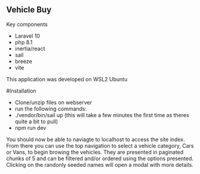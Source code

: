 ## Vehicle Buy

Key components
- Laravel 10
- php 8.1
- inertia/react
- sail
- breeze
- vite

This application was developed on WSL2 Ubuntu

#Installation
- Clone/unzip files on webserver
- run the following commands:
- ./vendor/bin/sail up (this will take a few minutes the first time as theres quite a bit to pull)
- npm run dev

You should now be able to naviagte to localhost to access the site index.
From there you can use the top navigation to select a vehicle category, Cars or Vans, to begin browing the vehicles.
They are presented in paginated chunks of 5 and can be filtered and/or ordered using the options presented. 
Clicking on the randonly seeded names will open a modal with more details.


  
